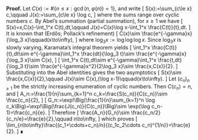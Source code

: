 **Proof.** Let $C(x):=\#\{n\le x:\gcd(n,\varphi(n))=1\}$, and write
\[
S(x):=\sum_{c\le x} c,\qquad J(x):=\sum_{c\le x} \log c,
\]
where the sums range over cyclic numbers $c$. By Abel’s summation (partial summation), for $x\ge 1$ we have
\[
S(x)=x\,C(x)-\int_1^x C(t)\,dt,\qquad J(x)=C(x)\log x-\int_1^x \frac{C(t)}{t}\,dt.
\]
It is known that (Erdős; Pollack’s refinement) 
\[
C(x)\sim \frac{e^{-\gamma}x}{\log_3 x}\qquad(x\to\infty),
\]
where $\log_3 x:=\log\log\log x$. Since $\log_3 x$ is slowly varying, Karamata’s integral theorem yields
\[
\int_1^x \frac{C(t)}{t}\,dt\sim e^{-\gamma}\int_1^x \frac{dt}{\log_3 t}\sim \frac{e^{-\gamma}x}{\log_3 x}\sim C(x),
\]
\[
\int_1^x C(t)\,dt\sim e^{-\gamma}\int_1^x \frac{t\,dt}{\log_3 t}\sim \frac{e^{-\gamma}x^2}{2\log_3 x}\sim \frac{x\,C(x)}{2}.
\]
Substituting into the Abel identities gives the two asymptotics
\[
S(x)\sim \frac{x\,C(x)}{2},\qquad J(x)\sim C(x)\,(\log x-1)\qquad(x\to\infty).
\]
Let $(c_n)_{n\ge 1}$ be the strictly increasing enumeration of cyclic numbers. Then $C(c_n)=n$, and
\[
A_n:=\frac{1}{n}\sum_{k=1}^n c_k=\frac{S(c_n)}{C(c_n)}\sim \frac{c_n}{2},
\]
\[
G_n:=\exp\!\Big(\frac{1}{n}\sum_{k=1}^n \log c_k\Big)=\exp\!\Big(\frac{J(c_n)}{C(c_n)}\Big)\sim \exp(\log c_n-1)=\frac{c_n}{e}.
\]
Therefore
\[
\frac{A_n}{G_n}\sim \frac{c_n/2}{c_n/e}=\frac{e}{2},\qquad n\to\infty,
\]
which proves
\[
\lim_{n\to\infty}\frac{(c_1+\cdots+c_n)/n}{(c_1c_2\cdots c_n)^{1/n}}=\frac{e}{2}.
\]
∎